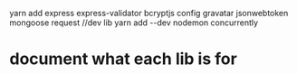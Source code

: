 yarn add express express-validator bcryptjs config gravatar jsonwebtoken mongoose request
//dev lib
yarn add --dev nodemon concurrently

# document what each lib is for 